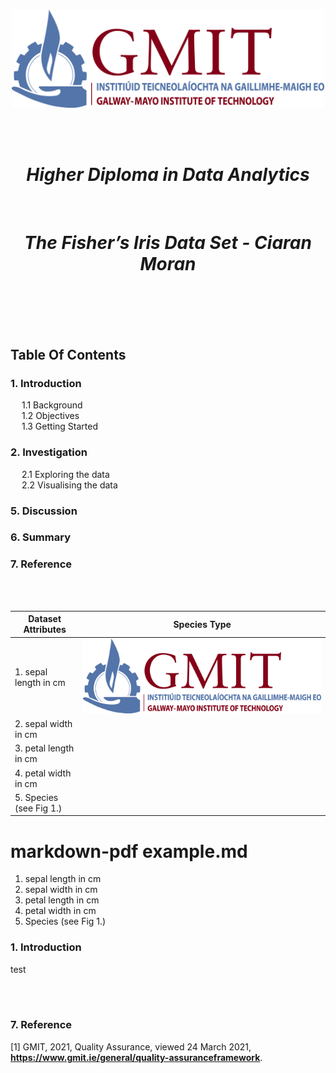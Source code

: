 <br/>

<p align="center">
  <img src="./JPEGs/GMIT_logo.jpg" width="500" />
</p>  

<br/>
<br/>

<h1 align="center"><em><strong>Higher Diploma in Data Analytics  </h1></em></strong><br/>
<h1 align="center"><em><strong>The Fisher’s Iris Data Set - Ciaran Moran </h1></em></strong><br/>

<br/>
<br/>
<br/>



## Table Of Contents 
### 1. Introduction 
&emsp; 1.1 Background <br>
&emsp; 1.2 Objectives <br>
&emsp; 1.3 Getting Started <br>          
### 2. Investigation
&emsp; 2.1 Exploring the data <br> 
&emsp; 2.2 Visualising the data <br>
### 5. Discussion 
### 6. Summary 
### 7. Reference 

<br/>
<br/>




| Dataset Attributes  | Species Type |
| ------------- | ------------- |
| 1. sepal length in cm | ![iris_species](./JPEGs/GMIT_logo.jpg) |
| 2. sepal width in cm | 
| 3. petal length in cm | 
| 4. petal width in cm |
| 5. Species (see Fig 1.) |
 

# markdown-pdf example.md
1. sepal length in cm
2. sepal width in cm
3. petal length in cm
4. petal width in cm
5. Species (see Fig 1.)



### 1. Introduction
test

<br/>
<br/>

### 7. Reference 
[1] GMIT, 2021, Quality Assurance, viewed 24 March 2021, **<https://www.gmit.ie/general/quality-assuranceframework>**.

































